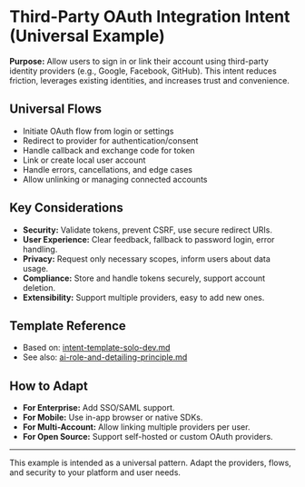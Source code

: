 # Third-Party OAuth Integration Intent (Universal Example)

**Purpose:**
Allow users to sign in or link their account using third-party identity providers (e.g., Google, Facebook, GitHub). This intent reduces friction, leverages existing identities, and increases trust and convenience.

## Universal Flows
- Initiate OAuth flow from login or settings
- Redirect to provider for authentication/consent
- Handle callback and exchange code for token
- Link or create local user account
- Handle errors, cancellations, and edge cases
- Allow unlinking or managing connected accounts

## Key Considerations
- **Security:** Validate tokens, prevent CSRF, use secure redirect URIs.
- **User Experience:** Clear feedback, fallback to password login, error handling.
- **Privacy:** Request only necessary scopes, inform users about data usage.
- **Compliance:** Store and handle tokens securely, support account deletion.
- **Extensibility:** Support multiple providers, easy to add new ones.

## Template Reference
- Based on: [intent-template-solo-dev.md](../templates/intent-template-solo-dev.md)
- See also: [ai-role-and-detailing-principle.md](../principles/ai-role-and-detailing-principle.md)

## How to Adapt
- **For Enterprise:** Add SSO/SAML support.
- **For Mobile:** Use in-app browser or native SDKs.
- **For Multi-Account:** Allow linking multiple providers per user.
- **For Open Source:** Support self-hosted or custom OAuth providers.

---
This example is intended as a universal pattern. Adapt the providers, flows, and security to your platform and user needs. 